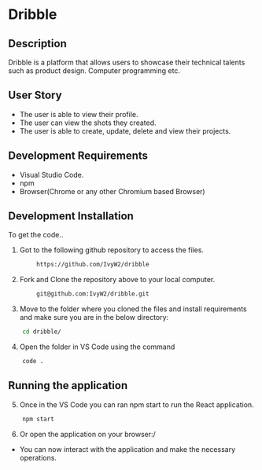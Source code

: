 # Dribble
## Description
Dribble is a platform that allows users to showcase their technical talents such as product design. Computer programming etc. 

## User Story
- The user is able to view their profile.
- The user can view the shots they created.
- The user is able to create, update, delete and view their projects.

## Development Requirements
- Visual Studio Code.
- npm
- Browser(Chrome or any other Chromium based Browser)

## Development Installation
To get the code..

1. Got to the following github repository to access the files.
```bash
        https://github.com/IvyW2/dribble
```

2. Fork and Clone the repository above to your local computer.
```bash
        git@github.com:IvyW2/dribble.git
```
3. Move to the folder where you cloned the files and install requirements and make sure you are in the below directory:
```bash
    cd dribble/
```
4. Open the folder in VS Code using the command
```bash
    code .
```
## Running the application
5. Once in the VS Code you can ran npm start to run the React application.
```bash
    npm start
```
6. Or open the application on your browser:/
- You can now interact with the application and make the necessary operations.
